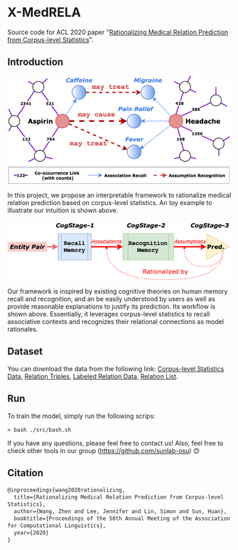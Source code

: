 # X-MedRELA
Source code for ACL 2020 paper "[Rationalizing Medical Relation Prediction from Corpus-level Statistics](https://zhenwang9102.github.io/pdf/ACL2020_ZW_X_MedRELA.pdf)".

## Introduction


<p align="center">
<img src="toy_example.png" alt="a toy example" width="500" title="A Toy Example"/>
</p>

In this project, we propose an interpretable framework to rationalize medical relation prediction based on corpus-level statistics. An toy example to illustrate our intuition is shown above.

<p align="center">
<img src="framwork_workflow.png" alt="workflow" width="550" title="Framework Workflow"/>
</p>

Our framework is inspired by existing cognitive theories on human memory recall and recognition, and an be easily understood by users as well as provide reasonable explanations to justify its prediction. Its workflow is shown above. Essentially, it leverages corpus-level statistics to recall associative contexts and recognizes their relational connections as model rationales.

## Dataset
You can download the data from the following link: [Corpus-level Statistics Data](https://drive.google.com/file/d/1nwVPdxP1p7NkrD6N3isSGTL2iJtv9r8u/view?usp=sharing), [Relation Triples](https://drive.google.com/file/d/1TXVcAzzH7fq1kAH7B3PWfeWwgRhh_c_b/view?usp=sharing), [Labeled Relation Data](https://drive.google.com/file/d/1iqT8oswl3E9-c8Iirv7UAKD5GgQIhlT8/view?usp=sharing), [Relation List](https://drive.google.com/file/d/10ijyAY0OXCCVEXP4n5clRpMpKMc6eMCb/view?usp=sharing).

## Run
To train the model, simply run the following scrips:
```
> bash ./src/bash.sh
```

If you have any questions, please feel free to contact us! Also, feel free to check other tools in our group (https://github.com/sunlab-osu) 😊

## Citation
```
@inproceedings{wang2020rationalizing,
  title={Rationalizing Medical Relation Prediction from Corpus-level Statistics},
  author={Wang, Zhen and Lee, Jennifer and Lin, Simon and Sun, Huan},
  booktitle={Proceedings of the 58th Annual Meeting of the Association for Computational Linguistics},
  year={2020}
}
```
